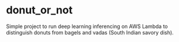 # donut_or_not
Simple project to run deep learning inferencing on AWS Lambda to distinguish donuts from bagels and vadas (South Indian savory dish).
